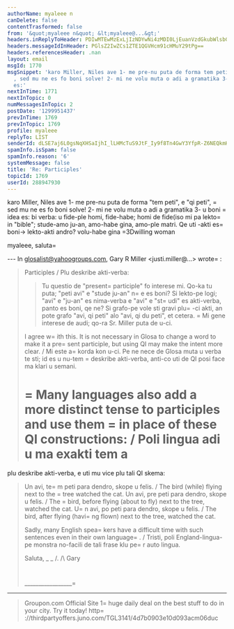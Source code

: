 ```yaml
---
authorName: myaleee n
canDelete: false
contentTrasformed: false
from: '&quot;myaleee n&quot; &lt;myaleee@...&gt;'
headers.inReplyToHeader: PDIwMTEwMzExLjIzNDYwNi4zMDI0LjEuanVzdGkubWlsbGVyQGp1bm8uY29tPg==
headers.messageIdInHeader: PGlsZ2IwZCs1ZTE1QGVHcm91cHMuY29tPg==
headers.referencesHeader: .nan
layout: email
msgId: 1770
msgSnippet: 'karo Miller, Niles ave 1- me pre-nu puta de forma tem peti , e qi peti
  , sed mu ne es fo boni solve! 2- mi ne volu muta o adi a gramatika 3- u boni idea
  es:'
nextInTime: 1771
nextInTopic: 0
numMessagesInTopic: 2
postDate: '1299951437'
prevInTime: 1769
prevInTopic: 1769
profile: myaleee
replyTo: LIST
senderId: dLSE7aj6L0gsNqXHSaIjhI_lLHMcTuS9JtF_Iy9f8Tn4GwY3YfpR-Z6NEQkmH2qTtF4sQjNxyOPcQcifziVj9uNyWTlH9w
spamInfo.isSpam: false
spamInfo.reason: '6'
systemMessage: false
title: 'Re: Participles'
topicId: 1769
userId: 288947930
---
```


karo Miller, Niles
ave
1- me pre-nu puta de forma "tem peti", e "qi peti", =
sed mu ne es fo boni solve!
2- mi ne volu muta o adi a gramatika
3- u boni =
idea es: bi verba: u fide-ple homi, fide-habe; homi de fide(iso mi pa lekto=
 in "bible"; stude-amo ju-an, amo-habe gina, amo-ple matri. Qe uti -akti es=
 boni->  lekto-akti andro? volu-habe gina =3Dwilling woman

myaleee, saluta=



--- In glosalist@yahoogroups.com, Gary R Miller <justi.miller@...> wrote=
:
>
> Participles / Plu deskribe akti-verba:
>  
> > Tu questio de "present=
 participle" fo interese mi.  Qo-ka tu puta;
> "peti avi" e "stude ju-an" n=
e es boni?  Si lekto-pe logi; "avi" e "ju-an"
> es nima-verba e "avi" e "st=
udi" es akti-verba, panto es boni, qe ne?  Si
> grafo-pe vole sti gravi plu=
-ci akti, an pote grafo "avi, qi peti" alo
> "avi, qi du peti", et cetera. =
 Mi gene interese de audi; qo-ra Sr. Miller
> puta de u-ci.
>  
> I agree w=
ith this.  It is not necessary in Glosa to change a word to make
> it a pre=
sent participle, but using QI may make the intent more clear. /
> Mi este a=
korda kon u-ci.  Pe ne nece de Glosa muta u verba te sti; id es
> u nu-tem =
deskribe akti-verba, anti-co uti de QI posi face ma klari u
> semani.
>  
>=
 Many languages also add a more distinct tense to participles and use them
=
> in place of these QI constructions: / Poli lingua adi u ma exakti tem a
>=
 plu deskribe akti-verba, e uti mu vice plu tali QI skema:
>  
> Un avi, te=
m peti para dendro, skope u felis. / The bird (while) flying
> next to the =
tree watched the cat.
> Un avi, pre peti para dendro, skope u felis. / The =
bird, before flying
> (about to fly) next to the tree, watched the cat.
> U=
n avi, po peti para dendro, skope u felis. / The bird, after flying
> (havi=
ng flown) next to the tree, watched the cat.
>  
> Sadly, many English spea=
kers have a difficult time with such sentences
> even in their own language=
. / Tristi, poli England-lingua-pe monstra
> no-facili de tali frase klu pe=
r auto lingua.
>  
> Saluta,
> _ _
> /.
> /\   Gary
> #
> _________________=
___________________________________________
> Groupon.com Official Site
> 1=
 huge daily deal on the best stuff to do in your city. Try it today!
> http=
://thirdpartyoffers.juno.com/TGL3141/4d7b0903e10d093acm06duc
>



